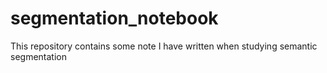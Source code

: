 # segmentation_notebook
This repository contains some note I have written when studying semantic segmentation
